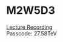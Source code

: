 # M2W5D3

[Lecture Recording](https://us02web.zoom.us/rec/share/H-VJh-19FC71SEfxDsmw2YEHVSNqMIDoudPldWskQzvTUjTup0zBwt5-r3dWMxaP.s05sEbcRuTMcOO0R)
<br />
Passcode: 27.58TeV